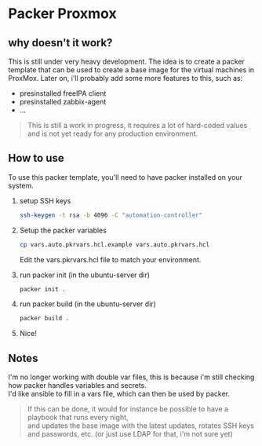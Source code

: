 # Packer Proxmox
## why doesn't it work?
This is still under very heavy development.
The idea is to create a packer template that can be used to create a base image for the virtual machines in ProxMox.
Later on, i'll probably add some more features to this, such as:
- presinstalled freeIPA client
- presinstalled zabbix-agent
- ... 

> This is still a work in progress, it requires a lot of hard-coded values and is not yet ready for any production environment.

## How to use
To use this packer template, you'll need to have packer installed on your system.
1. setup SSH keys
    ```bash
    ssh-keygen -t rsa -b 4096 -C "automation-controller"
    ```
2. Setup the packer variables
    ```bash
    cp vars.auto.pkrvars.hcl.example vars.auto.pkrvars.hcl
    ```
    Edit the vars.pkrvars.hcl file to match your environment.

3. run packer init (in the ubuntu-server dir)
    ```bash
    packer init .
    ```

4. run packer build (in the ubuntu-server dir)
    ```bash
    packer build .
    ```

5. Nice!

## Notes
I'm no longer working with double var files, this is because i'm still checking how packer handles variables and secrets.  
I'd like ansible to fill in a vars file, which can then be used by packer.
> If this can be done, it would for instance be possible to have a playbook that runs every night,  
> and updates the base image with the latest updates, rotates SSH keys and passwords, etc. (or just use LDAP for that, i'm not sure yet)  